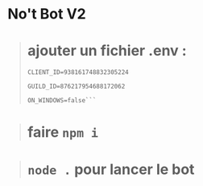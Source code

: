 # No't Bot V2

> # ajouter un fichier .env : 
>```TOKEN=token
>CLIENT_ID=938161748832305224 
>
>GUILD_ID=876217954688172062
>
>ON_WINDOWS=false```	

> # faire `npm i`

> # `node .` pour lancer le bot